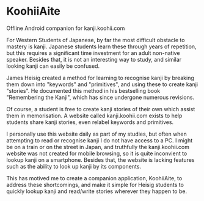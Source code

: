 # KoohiiAite
Offline Android companion for kanji.koohii.com

For Western Students of Japanese, by far the most difficult obstacle to mastery is kanji.
Japanese students learn these through years of repetition, but this requires a significant time investment for
an adult non-native speaker. Besides that, it is not an interesting way to study, and similar looking kanji can
easily be confused.

James Heisig created a method for learning to recognise kanji by breaking them down into "keywords" and "primitives",
and using these to create kanji "stories". He documented this method in his bestselling book
"Remembering the Kanji", which has since undergone numerous revisions.

Of course, a student is free to create kanji stories of their own which assist them in memorisation. A website
called kanji.koohii.com exists to help students share kanji stories, even relabel keywords and primitives.

I personally use this website daily as part of my studies, but often when attempting to read or recognise kanji
I do not have access to a PC. I might be on a train or on the street in Japan, and truthfully the kanji.koohii.com
website was not created for mobile browsing, so it is quite inconvient to lookup kanji on a smartphone.
Besides that, the website is lacking features such as the ability to look up kanji by its components.

This has motived me to create a companion application, KoohiiAite, to address these shortcomings, and make it
simple for Heisig students to quickly lookup kanji and read/write stories wherever they happen to be.
